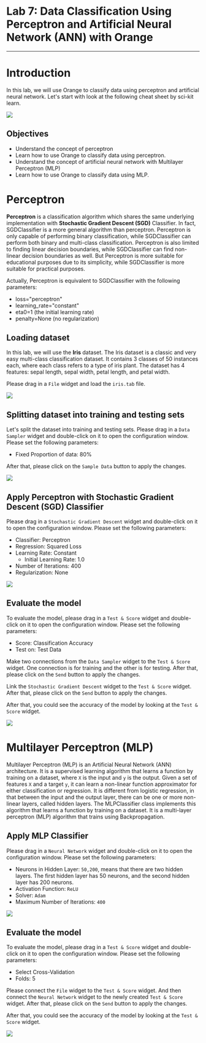# Lab 7: Data Classification Using Perceptron and Artificial Neural Network (ANN) with Orange
---

# Introduction

In this lab, we will use Orange to classify data using perceptron and artificial neural network. Let's start with look at the following cheat sheet by sci-kit learn.

![](https://scikit-learn.org/stable/_static/ml_map.png)

## Objectives

- Understand the concept of perceptron
- Learn how to use Orange to classify data using perceptron.
- Understand the concept of artificial neural network with Multilayer Perceptron (MLP)
- Learn how to use Orange to classify data using MLP.

# Perceptron

**Perceptron** is a classification algorithm which shares the same underlying implementation with **Stochastic Gradient Descent (SGD)** Classifier. In fact, SGDClassifier is a more general algorithm than perceptron. Perceptron is only capable of performing binary classification, while SGDClassifier can perform both binary and multi-class classification. Perceptron is also limited to finding linear decision boundaries, while SGDClassifier can find non-linear decision boundaries as well. But Perceptron is more suitable for educational purposes due to its simplicity, while SGDClassifier is more suitable for practical purposes.

Actually, Perceptron is equivalent to SGDClassifier with the following parameters:

- loss="perceptron"
- learning_rate="constant"
- eta0=1 (the initial learning rate)
- penalty=None (no regularization)

## Loading dataset

In this lab, we will use the **Iris** dataset. The Iris dataset is a classic and very easy multi-class classification dataset. It contains 3 classes of 50 instances each, where each class refers to a type of iris plant. The dataset has 4 features: sepal length, sepal width, petal length, and petal width.

Please drag in a `File` widget and load the `iris.tab` file.

![](images/iris-file.gif)

## Splitting dataset into training and testing sets

Let's split the dataset into training and testing sets. Please drag in a `Data Sampler` widget and double-click on it to open the configuration window. Please set the following parameters:

- Fixed Proportion of data: 80%

After that, please click on the `Sample Data` button to apply the changes.

![](images/iris-data-sampler.gif)

## Apply Perceptron with Stochastic Gradient Descent (SGD) Classifier

Please drag in a `Stochastic Gradient Descent` widget and double-click on it to open the configuration window. Please set the following parameters:

- Classifier: Perceptron
- Regression: Squared Loss
- Learning Rate: Constant
  - Initial Learning Rate: 1.0
- Number of Iterations: 400
- Regularization: None

![](images/iris-sgd.gif)

## Evaluate the model

To evaluate the model, please drag in a `Test & Score` widget and double-click on it to open the configuration window. Please set the following parameters:

- Score: Classification Accuracy
- Test on: Test Data

Make two connections from the `Data Sampler` widget to the `Test & Score` widget. One connection is for training and the other is for testing. After that, please click on the `Send` button to apply the changes.

Link the `Stochastic Gradient Descent` widget to the `Test & Score` widget. After that, please click on the `Send` button to apply the changes.

After that, you could see the accuracy of the model by looking at the `Test & Score` widget.

![](images/iris-test-score.gif)

# Multilayer Perceptron (MLP)

Multilayer Perceptron (MLP) is an Artificial Neural Network (ANN) architecture. It is a supervised learning algorithm that learns a function by training on a dataset, where `X` is the input and `y` is the output. Given a set of features `X` and a target `y`, it can learn a non-linear function approximator for either classification or regression. It is different from logistic regression, in that between the input and the output layer, there can be one or more non-linear layers, called hidden layers. The MLPClassifier class implements this algorithm that learns a function by training on a dataset. It is a multi-layer perceptron (MLP) algorithm that trains using Backpropagation.

## Apply MLP Classifier

Please drag in a `Neural Network` widget and double-click on it to open the configuration window. Please set the following parameters:

- Neurons in Hidden Layer: `50,200`, means that there are two hidden layers. The first hidden layer has 50 neurons, and the second hidden layer has 200 neurons.
- Activation Function: `ReLU`
- Solver: `Adam`
- Maximum Number of Iterations: `400`

![](images/iris-mlp.gif)

## Evaluate the model

To evaluate the model, please drag in a `Test & Score` widget and double-click on it to open the configuration window. Please set the following parameters:

- Select Cross-Validation
- Folds: 5

Please connect the `File` widget to the `Test & Score` widget. And then connect the `Neural Network` widget to the newly created `Test & Score` widget. After that, please click on the `Send` button to apply the changes.

After that, you could see the accuracy of the model by looking at the `Test & Score` widget.

![](images/iris-mlp-test-score.gif)